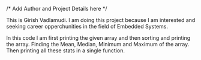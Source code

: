 /* Add Author and Project Details here */

This is Girish Vadlamudi.
I am doing this project because I am interested and seeking career opperchunities in the field of Embedded Systems. 

In this code I am first printing the given array and then sorting and printing the array.
Finding the Mean, Median, Minimum and Maximum of the array.
Then printing all these stats in a single function.
